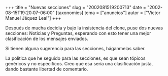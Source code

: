 +++
title = "Nuevas secciones"
slug = "2002081519200713"
date = "2002-08-15T19:20:07-06:00"
[taxonomies]
tema = ["anuncios"]
autor = ["Víctor Manuel Jáquez Leal"]
+++

Después de mucha decidia y bajo la insistencia del clone, puse dos
nuevas secciones: Noticias y Preguntas, esperando con esto tener una
mejor clasificación de los mensajes enviados.

Si tienen alguna sugerencia para las secciones, háganmelas saber.

La política que he seguido para las secciones, es que sean tópicos
genéricos y no especifícos. Creo que esa sería una clasificación justa,
dando bastante libertad de comentario.
